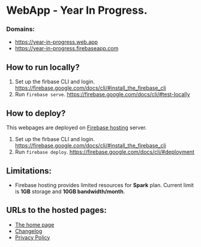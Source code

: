 # WebApp - Year In Progress.

### Domains: 

- https://year-in-progress.web.app 
- https://year-in-progress.firebaseapp.com

## How to run locally?

1. Set up the firbase CLI and login. https://firebase.google.com/docs/cli/#install_the_firebase_cli
2. Run `firebase serve`. https://firebase.google.com/docs/cli/#test-locally

## How to deploy?

This webpages are deployed on [Firebase hosting](https://console.firebase.google.com/u/0/project/year-in-progress/hosting) server. 

1. Set up the firbase CLI and login. https://firebase.google.com/docs/cli/#install_the_firebase_cli
2. Run `firebase deploy`. https://firebase.google.com/docs/cli/#deployment

## Limitations:

- Firebase hosting provides limited resources for **Spark** plan. Current limit is **1GB** storage and **10GB bandwidth/month**. 

## URLs to the hosted pages:

- [The home page](https://year-in-progress.web.app/index.html)
- [Changelog](https://year-in-progress.web.app/changelog.html)
- [Privacy Policy](https://year-in-progress.web.app/privacy_policy.html)